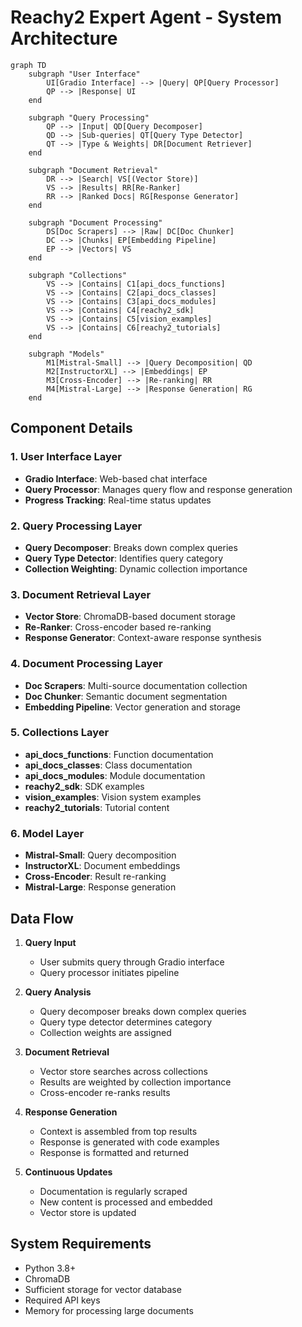 # Reachy2 Expert Agent - System Architecture

```mermaid
graph TD
    subgraph "User Interface"
        UI[Gradio Interface] --> |Query| QP[Query Processor]
        QP --> |Response| UI
    end

    subgraph "Query Processing"
        QP --> |Input| QD[Query Decomposer]
        QD --> |Sub-queries| QT[Query Type Detector]
        QT --> |Type & Weights| DR[Document Retriever]
    end

    subgraph "Document Retrieval"
        DR --> |Search| VS[(Vector Store)]
        VS --> |Results| RR[Re-Ranker]
        RR --> |Ranked Docs| RG[Response Generator]
    end

    subgraph "Document Processing"
        DS[Doc Scrapers] --> |Raw| DC[Doc Chunker]
        DC --> |Chunks| EP[Embedding Pipeline]
        EP --> |Vectors| VS
    end

    subgraph "Collections"
        VS --> |Contains| C1[api_docs_functions]
        VS --> |Contains| C2[api_docs_classes]
        VS --> |Contains| C3[api_docs_modules]
        VS --> |Contains| C4[reachy2_sdk]
        VS --> |Contains| C5[vision_examples]
        VS --> |Contains| C6[reachy2_tutorials]
    end

    subgraph "Models"
        M1[Mistral-Small] --> |Query Decomposition| QD
        M2[InstructorXL] --> |Embeddings| EP
        M3[Cross-Encoder] --> |Re-ranking| RR
        M4[Mistral-Large] --> |Response Generation| RG
    end
```

## Component Details

### 1. User Interface Layer
- **Gradio Interface**: Web-based chat interface
- **Query Processor**: Manages query flow and response generation
- **Progress Tracking**: Real-time status updates

### 2. Query Processing Layer
- **Query Decomposer**: Breaks down complex queries
- **Query Type Detector**: Identifies query category
- **Collection Weighting**: Dynamic collection importance

### 3. Document Retrieval Layer
- **Vector Store**: ChromaDB-based document storage
- **Re-Ranker**: Cross-encoder based re-ranking
- **Response Generator**: Context-aware response synthesis

### 4. Document Processing Layer
- **Doc Scrapers**: Multi-source documentation collection
- **Doc Chunker**: Semantic document segmentation
- **Embedding Pipeline**: Vector generation and storage

### 5. Collections Layer
- **api_docs_functions**: Function documentation
- **api_docs_classes**: Class documentation
- **api_docs_modules**: Module documentation
- **reachy2_sdk**: SDK examples
- **vision_examples**: Vision system examples
- **reachy2_tutorials**: Tutorial content

### 6. Model Layer
- **Mistral-Small**: Query decomposition
- **InstructorXL**: Document embeddings
- **Cross-Encoder**: Result re-ranking
- **Mistral-Large**: Response generation

## Data Flow

1. **Query Input**
   - User submits query through Gradio interface
   - Query processor initiates pipeline

2. **Query Analysis**
   - Query decomposer breaks down complex queries
   - Query type detector determines category
   - Collection weights are assigned

3. **Document Retrieval**
   - Vector store searches across collections
   - Results are weighted by collection importance
   - Cross-encoder re-ranks results

4. **Response Generation**
   - Context is assembled from top results
   - Response is generated with code examples
   - Response is formatted and returned

5. **Continuous Updates**
   - Documentation is regularly scraped
   - New content is processed and embedded
   - Vector store is updated

## System Requirements

- Python 3.8+
- ChromaDB
- Sufficient storage for vector database
- Required API keys
- Memory for processing large documents 